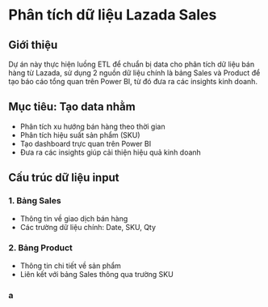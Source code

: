 # Phân tích dữ liệu Lazada Sales

## Giới thiệu
Dự án này thực hiện luồng ETL để chuẩn bị data cho phân tích dữ liệu bán hàng từ Lazada, sử dụng 2 nguồn dữ liệu chính là bảng Sales và Product để tạo báo cáo tổng quan trên Power BI, từ đó đưa ra các insights kinh doanh.

## Mục tiêu: Tạo data nhằm
- Phân tích xu hướng bán hàng theo thời gian
- Phân tích hiệu suất sản phẩm (SKU)
- Tạo dashboard trực quan trên Power BI
- Đưa ra các insights giúp cải thiện hiệu quả kinh doanh

## Cấu trúc dữ liệu input
### 1. Bảng Sales
- Thông tin về giao dịch bán hàng
- Các trường dữ liệu chính: Date, SKU, Qty

### 2. Bảng Product
- Thông tin chi tiết về sản phẩm
- Liên kết với bảng Sales thông qua trường SKU

### a


